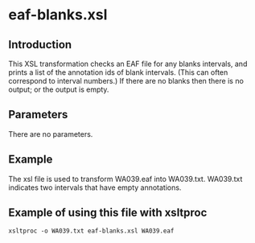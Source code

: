 # eaf-blanks.xsl

## Introduction
This XSL transformation checks an EAF file for any blanks intervals, and prints a list of the annotation ids of blank intervals. (This can often correspond to interval numbers.) If there are no blanks then there is no output; or the output is empty.

## Parameters
There are no parameters.

## Example
The xsl file is used to transform WA039.eaf into WA039.txt. WA039.txt indicates two intervals that have empty annotations.

## Example of using this file with xsltproc
```
xsltproc -o WA039.txt eaf-blanks.xsl WA039.eaf
```